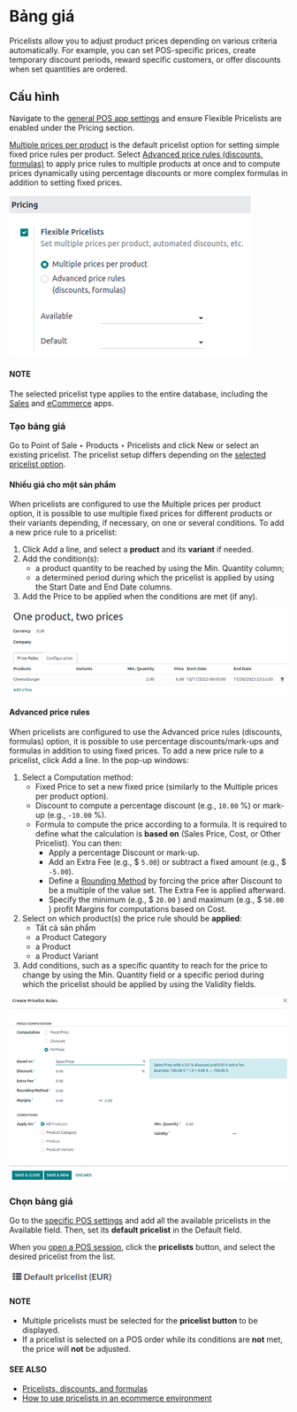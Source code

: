 # Bảng giá

Pricelists allow you to adjust product prices depending on various criteria automatically. For
example, you can set POS-specific prices, create temporary discount periods, reward specific
customers, or offer discounts when set quantities are ordered.

<a id="pricelists-configuration"></a>

## Cấu hình

Navigate to the [general POS app settings](../configuration.md#configuration-settings) and ensure
Flexible Pricelists are enabled under the Pricing section.

[Multiple prices per product](#pricelists-simple) is the default pricelist option for setting
simple fixed price rules per product. Select [Advanced price rules (discounts, formulas)](#pricelists-advanced) to apply price rules to multiple products at once and to compute prices
dynamically using percentage discounts or more complex formulas in addition to setting fixed prices.

![Enabling pricelists in the general P0S settings](pricelists/settings.png)

#### NOTE
The selected pricelist type applies to the entire database, including the [Sales](../../sales/products_prices/prices/pricing.md) and [eCommerce](../../../websites/ecommerce/products/price_management.md#ecommerce-pricelists)
apps.

<a id="pricelists-create"></a>

### Tạo bảng giá

Go to Point of Sale ‣ Products ‣ Pricelists and click New or
select an existing pricelist. The pricelist setup differs depending on the [selected pricelist
option](#pricelists-configuration).

<a id="pricelists-simple"></a>

#### Nhiều giá cho một sản phẩm

When pricelists are configured to use the Multiple prices per product option, it is
possible to use multiple fixed prices for different products or their variants depending, if
necessary, on one or several conditions. To add a new price rule to a pricelist:

1. Click Add a line, and select a **product** and its **variant** if needed.
2. Add the condition(s):
   - a product quantity to be reached by using the Min. Quantity column;
   - a determined period during which the pricelist is applied by using the Start Date
     and End Date columns.
3. Add the Price to be applied when the conditions are met (if any).

![Setup form of a multiple prices pricelist](pricelists/multiple-prices.png)

<a id="pricelists-advanced"></a>

#### Advanced price rules

When pricelists are configured to use the Advanced price rules (discounts, formulas)
option, it is possible to use percentage discounts/mark-ups and formulas in addition to using fixed
prices. To add a new price rule to a pricelist, click Add a line. In the pop-up windows:

1. Select a Computation method:
   - Fixed Price to set a new fixed price (similarly to the Multiple prices
     per product option).
   - Discount to compute a percentage discount (e.g., `10.00` %) or mark-up (e.g.,
     `-10.00` %).
   - Formula to compute the price according to a formula. It is required to define what
     the calculation is **based on** (Sales Price, Cost, or Other
     Pricelist). You can then:
     - Apply a percentage Discount or mark-up.
     - Add an Extra Fee (e.g., $ `5.00`) or subtract a fixed amount (e.g., $ `-5.00`).
     - Define a [Rounding Method](cash_rounding.md) by forcing the price after
       Discount to be a multiple of the value set. The Extra Fee is applied
       afterward.
     - Specify the minimum (e.g., $ `20.00` ) and maximum (e.g., $ `50.00` ) profit
       Margins for computations based on Cost.
2. Select on which product(s) the price rule should be **applied**:
   - Tất cả sản phẩm
   - a Product Category
   - a Product
   - a Product Variant
3. Add conditions, such as a specific quantity to reach for the price to change by using the
   Min. Quantity field or a specific period during which the pricelist should be
   applied by using the Validity fields.

![Setup form to configure an advanced pricelist](pricelists/price-rules.png)

### Chọn bảng giá

Go to the [specific POS settings](../configuration.md#configuration-settings) and add all the available
pricelists in the Available field. Then, set its **default pricelist** in the
Default field.

When you [open a POS session](../../point_of_sale.md#pos-session-start), click the **pricelists** button, and select
the desired pricelist from the list.

![Button to select a pricelist on the POS frontend](pricelists/pricelist-button.png)

#### NOTE
- Multiple pricelists must be selected for the **pricelist button** to be displayed.
- If a pricelist is selected on a POS order while its conditions are **not** met, the price will
  **not** be adjusted.

#### SEE ALSO
- [Pricelists, discounts, and formulas](../../sales/products_prices/prices/pricing.md)
- [How to use pricelists in an ecommerce environment](../../../websites/ecommerce/products/price_management.md#ecommerce-pricelists)
